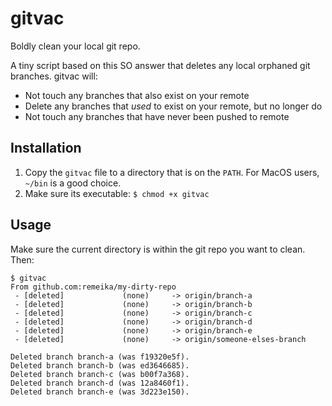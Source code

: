 # gitvac
Boldly clean your local git repo.

A tiny script based on this SO answer that deletes any local orphaned git branches. gitvac will:

- Not touch any branches that also exist on your remote
- Delete any branches that _used_ to exist on your remote, but no longer do
- Not touch any branches that have never been pushed to remote

## Installation

1. Copy the `gitvac` file to a directory that is on the `PATH`. For MacOS users, `~/bin` is a good choice.
2. Make sure its executable: `$ chmod +x gitvac`

## Usage

Make sure the current directory is within the git repo you want to clean. Then:

```
$ gitvac
From github.com:remeika/my-dirty-repo
 - [deleted]             (none)     -> origin/branch-a
 - [deleted]             (none)     -> origin/branch-b
 - [deleted]             (none)     -> origin/branch-c
 - [deleted]             (none)     -> origin/branch-d
 - [deleted]             (none)     -> origin/branch-e
 - [deleted]             (none)     -> origin/someone-elses-branch

Deleted branch branch-a (was f19320e5f).
Deleted branch branch-b (was ed3646685).
Deleted branch branch-c (was b00f7a368).
Deleted branch branch-d (was 12a8460f1).
Deleted branch branch-e (was 3d223e150).
```